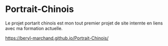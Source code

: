 # Portrait-Chinois

Le projet portarit chinois est mon tout premier projet de site internte en liens avec ma formation actuelle.

https://beryl-marchand.github.io/Portrait-Chinois/

